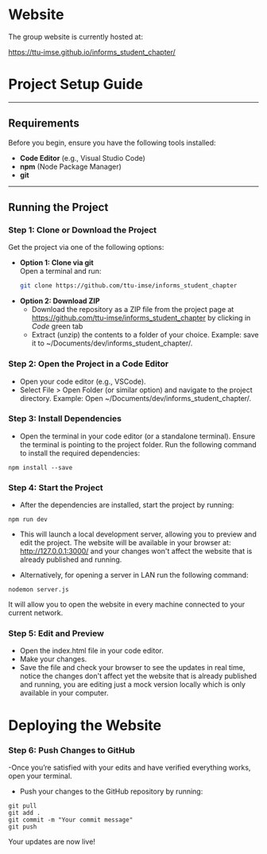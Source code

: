 # Website

The group website is currently hosted at: 

https://ttu-imse.github.io/informs_student_chapter/

# Project Setup Guide

---

## Requirements

Before you begin, ensure you have the following tools installed:
- **Code Editor** (e.g., Visual Studio Code)
- **npm** (Node Package Manager)
- **git**

---

## Running the Project

### Step 1: Clone or Download the Project
Get the project via one of the following options:
- **Option 1: Clone via git**  
  Open a terminal and run:  
  ```bash
  git clone https://github.com/ttu-imse/informs_student_chapter
- **Option 2: Download ZIP**
    - Download the repository as a ZIP file from the project page at https://github.com/ttu-imse/informs_student_chapter by clicking in _Code_ green tab
    - Extract (unzip) the contents to a folder of your choice.
Example: save it to ~/Documents/dev/informs_student_chapter/.

### Step 2: Open the Project in a Code Editor
- Open your code editor (e.g., VSCode).
- Select File > Open Folder (or similar option) and navigate to the project directory.
Example: Open ~/Documents/dev/informs_student_chapter/.


### Step 3: Install Dependencies
- Open the terminal in your code editor (or a standalone terminal).
Ensure the terminal is pointing to the project folder.
Run the following command to install the required dependencies:
```
npm install --save
```

### Step 4: Start the Project
- After the dependencies are installed, start the project by running:
```
npm run dev
```
- This will launch a local development server, allowing you to preview and edit the project.
The website will be available in your browser at:
http://127.0.0.1:3000/ and your changes won't affect the website that is already published and running.

- Alternatively, for opening a server in LAN run the following command:
```
nodemon server.js
```
It will allow you to open the website in every machine connected to your current network.

### Step 5: Edit and Preview
- Open the index.html file in your code editor.
- Make your changes.
- Save the file and check your browser to see the updates in real time, notice the changes don't affect yet the website that is already published and running, you are editing just a mock version locally which is only available in your computer.

# Deploying the Website
### Step 6: Push Changes to GitHub
-Once you’re satisfied with your edits and have verified everything works, open your terminal.
- Push your changes to the GitHub repository by running:
```
git pull
git add .
git commit -m "Your commit message"
git push
```
Your updates are now live!